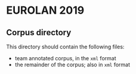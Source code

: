 # EUROLAN 2019 #

## Corpus directory ##
This directory should contain the following files:
- team annotated corpus, in the `xml` format
- the remainder of the corpus; also in `xml` format
